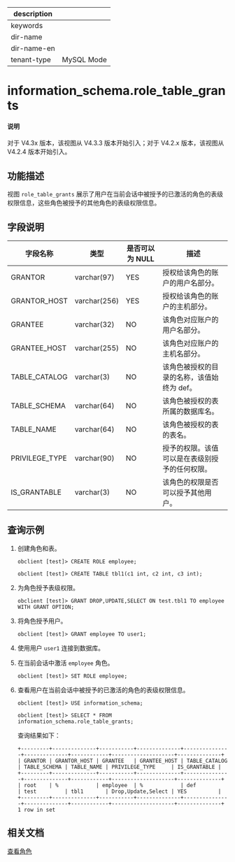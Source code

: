 |description||
|---|---|
|keywords||
|dir-name||
|dir-name-en||
|tenant-type| MySQL Mode |

# information_schema.role_table_grants

<main id="notice" type='explain'>
<h4>说明</h4>
<p>对于 V4.3x 版本，该视图从 V4.3.3 版本开始引入；对于 V4.2.x 版本，该视图从 V4.2.4 版本开始引入。</p>
</main>

## 功能描述

视图 `role_table_grants` 展示了用户在当前会话中被授予的已激活的角色的表级权限信息，这些角色被授予的其他角色的表级权限信息。

## 字段说明

| **字段名称**   | **类型**     | **是否可以为 NULL**  | **描述**        |
|----------------|--------------|----------------------|-----------------|
| GRANTOR        | varchar(97)  |  YES    | 授权给该角色的账户的用户名部分。      |
| GRANTOR_HOST   | varchar(256) |  YES    | 授权给该角色的账户的主机部分。      |
| GRANTEE        | varchar(32)  |  NO     | 该角色对应账户的用户名部分。      |
| GRANTEE_HOST   | varchar(255) |  NO     | 该角色对应账户的主机名部分。      |
| TABLE_CATALOG  | varchar(3)   |  NO     | 该角色被授权的目录的名称，该值始终为 def。      |
| TABLE_SCHEMA   | varchar(64)  |  NO     | 该角色被授权的表所属的数据库名。      |
| TABLE_NAME     | varchar(64)  |  NO     | 该角色被授权的表的表名。      |
| PRIVILEGE_TYPE | varchar(90)  |  NO     | 授予的权限。该值可以是在表级别授予的任何权限。  |
| IS_GRANTABLE   | varchar(3)   |  NO     | 该角色的权限是否可以授予其他用户。     |

## 查询示例

1. 创建角色和表。

   ```shell
   obclient [test]> CREATE ROLE employee;
   ```

   ```shell
   obclient [test]> CREATE TABLE tbl1(c1 int, c2 int, c3 int);
   ```

2. 为角色授予表级权限。

   ```shell
   obclient [test]> GRANT DROP,UPDATE,SELECT ON test.tbl1 TO employee WITH GRANT OPTION;
   ```

3. 将角色授予用户。

   ```shell
   obclient [test]> GRANT employee TO user1;
   ```

4. 使用用户 `user1` 连接到数据库。

5. 在当前会话中激活 `employee` 角色。

   ```shell
   obclient [test]> SET ROLE employee;
   ```

6. 查看用户在当前会话中被授予的已激活的角色的表级权限信息。

    ```shell
    obclient [test]> USE information_schema;
    ```

   ```shell
   obclient [test]> SELECT * FROM information_schema.role_table_grants;
   ```

   查询结果如下：

   ```shell
   +---------+--------------+-----------+--------------+---------------+--------------+------------+--------------------+--------------+
   | GRANTOR | GRANTOR_HOST | GRANTEE   | GRANTEE_HOST | TABLE_CATALOG | TABLE_SCHEMA | TABLE_NAME | PRIVILEGE_TYPE     | IS_GRANTABLE |
   +---------+--------------+-----------+--------------+---------------+--------------+------------+--------------------+--------------+
   | root    | %            | employee  | %            | def           | test         | tbl1       | Drop,Update,Select | YES          |
   +---------+--------------+-----------+--------------+---------------+--------------+------------+--------------------+--------------+
   1 row in set
   ```

## 相关文档

[查看角色](../../../../600.manage/500.security-and-permissions/300.access-control/200.user-and-permission/200.permission-of-mysql-mode/340.role-management-of-mysql-mode/600.view-roles-of-mysql-mode.md)